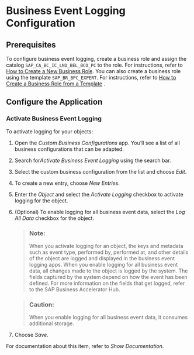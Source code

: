 <!-- loio0932144a40ef4538bd93ce57d6d26139 -->

# Business Event Logging Configuration



<a name="loio0932144a40ef4538bd93ce57d6d26139__section_s32_44c_crb"/>

## Prerequisites

To configure business event logging, create a business role and assign the catalog `SAP_CA_BC_IC_LND_BEL_BCO_PC` to the role. For instructions, refer to [How to Create a New Business Role](how-to-create-a-new-business-role-f65e51a.md). You can also create a business role using the template `SAP_BR_BPC_EXPERT`. For instructions, refer to [How to Create a Business Role from a Template](how-to-create-a-business-role-from-a-template-ec310a8.md) .



<a name="loio0932144a40ef4538bd93ce57d6d26139__section_ldx_4vl_tsb"/>

## Configure the Application



### Activate Business Event Logging

To activate logging for your objects:

1.  Open the *Custom Business Configurations* app. You’ll see a list of all business configurations that can be adapted.
2.  Search for*Activate Business Event Logging* using the search bar.

3.  Select the custom business configuration from the list and choose *Edit*.
4.  To create a new entry, choose *New Entries*.
5.  Enter the *Object* and select the *Activate Logging* checkbox to activate logging for the object.
6.  \(Optional\) To enable logging for all business event data, select the *Log All Data* checkbox for the object.

    > ### Note:  
    > When you activate logging for an object, the keys and metadata such as event type, performed by, performed at, and other details of the object are logged and displayed in the business event logging apps. When you enable logging for all business event data, all changes made to the object is logged by the system. The fields captured by the system depend on how the event has been defined. For more information on the fields that get logged, refer to the SAP Business Accelerator Hub.

    > ### Caution:  
    > When you enable logging for all business event data, it consumes additional storage.

7.  Choose *Save*.

For documentation about this item, refer to *Show Documentation*.

